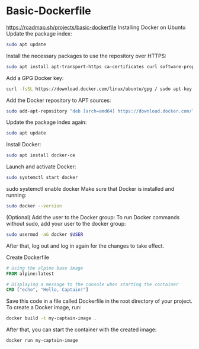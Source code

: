 # Basic-Dockerfile
https://roadmap.sh/projects/basic-dockerfile
Installing Docker on Ubuntu
Update the package index:

```bash
sudo apt update
```
Install the necessary packages to use the repository over HTTPS:

```bash
sudo apt install apt-transport-https ca-certificates curl software-properties-common
```
Add a GPG Docker key:

```bash
curl -fsSL https://download.docker.com/linux/ubuntu/gpg / sudo apt-key add -
```
Add the Docker repository to APT sources:

```bash
sudo add-apt-repository "deb [arch=amd64] https://download.docker.com/linux/ubuntu $(lsb_release-cs) stable"
```
Update the package index again:

```bash
sudo apt update
```
Install Docker:

```bash
sudo apt install docker-ce
```
Launch and activate Docker:

```bash
sudo systemctl start docker
```
sudo systemctl enable docker
Make sure that Docker is installed and running:

```bash
sudo docker --version
```
(Optional) Add the user to the Docker group:
To run Docker commands without sudo, add your user to the docker group:

```bash
sudo usermod -aG docker $USER
```
After that, log out and log in again for the changes to take effect.

Create Dockerfile
```dockerfile
# Using the alpine base image
FROM alpine:latest

# Displaying a message to the console when starting the container
CMD ["echo", "Hello, Captain!"]
```
Save this code in a file called Dockerfile in the root directory of your project. To create a Docker image, run:

```bash
docker build -t my-captain-image .
```
After that, you can start the container with the created image:

```bash
docker run my-captain-image
```
